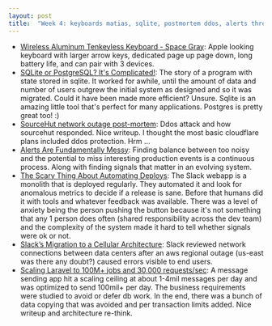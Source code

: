 ```yaml
---
layout: post
title:  "Week 4: keyboards matias, sqlite, postmortem ddos, alerts thresholds honeycomb, deploy automation devtools"
---
```


* [Wireless Aluminum Tenkeyless Keyboard - Space Gray](https://matias.store/products/fk408btb): Apple looking keyboard with larger arrow keys, dedicated page up page down, long battery life, and can pair with 3 devices.
* [SQLite or PostgreSQL? It's Complicated!](https://www.twilio.com/blog/sqlite-postgresql-complicated): The story of a program with state stored in sqlite. It worked for awhile, until the amount of data and number of users outgrew the initial system as designed and so it was migrated. Could it have been made more efficient? Unsure. Sqlite is an amazing little tool that's perfect for many applications. Postgres is pretty great too! :)
* [SourceHut network outage post-mortem](https://sourcehut.org/blog/2024-01-19-outage-post-mortem/): Ddos attack and how sourcehut responded. Nice writeup. I thought the most basic cloudflare plans included ddos protection. Hrm ...
* [Alerts Are Fundamentally Messy](https://www.honeycomb.io/blog/alerts-are-fundamentally-messy): Finding balance between too noisy and the potential to miss interesting production events is a continuous process. Along with finding signals that matter in an evolving system.
* [The Scary Thing About Automating Deploys](https://slack.engineering/the-scary-thing-about-automating-deploys/?ck_subscriber_id=185275687): The Slack webapp is a monolith that is deployed regularly. They automated it and look for anomalous metrics to decide if a release is sane. Before that humans did it with tools and whatever feedback was available. There was a level of anxiety being the person pushing the button because it's not something that any 1 person does often (shared responsibility across the dev team) and the complexity of the system made it hard to tell whether signals were ok or not. 
* [Slack’s Migration to a Cellular Architecture](https://slack.engineering/slacks-migration-to-a-cellular-architecture/): Slack reviewed network connections between data centers after an aws regional outage (us-east was there any doubt?) caused errors visible to end users.
* [Scaling Laravel to 100M+ jobs and 30,000 requests/sec](https://mateusguimaraes.com/posts/scaling-laravel): A message sending app hit a scaling ceiling at about 1-4mil messages per day and was optimized to send 100mil+ per day. The business requirements were studied to avoid or defer db work. In the end, there was a bunch of data copying that was avoided and per transaction limits added. Nice writeup and architecture re-think.